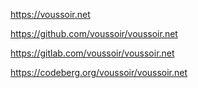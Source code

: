 https://voussoir.net

https://github.com/voussoir/voussoir.net

https://gitlab.com/voussoir/voussoir.net

https://codeberg.org/voussoir/voussoir.net
